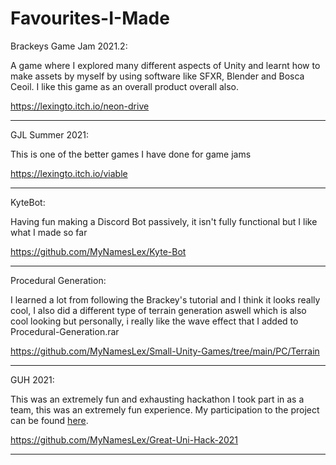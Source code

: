# Favourites-I-Made

Brackeys Game Jam 2021.2:

A game where I explored many different aspects of Unity and learnt how to make assets by myself by using software like SFXR, Blender and Bosca Ceoil. I like this game as an overall product overall also.

https://lexingto.itch.io/neon-drive
_________________________________________________________________________________________________________________________________________________________________________
GJL Summer 2021:


This is one of the better games I have done for game jams

https://lexingto.itch.io/viable
_________________________________________________________________________________________________________________________________________________________________________
KyteBot:

Having fun making a Discord Bot passively, it isn't fully functional but I like what I made so far

https://github.com/MyNamesLex/Kyte-Bot
__________________________________________________________________________________________________
Procedural Generation:

I learned a lot from following the Brackey's tutorial and I think it looks really cool, I also did a different type of terrain generation aswell which is also cool looking but personally, i really like the wave effect that I added to Procedural-Generation.rar

https://github.com/MyNamesLex/Small-Unity-Games/tree/main/PC/Terrain
_________________________________________________________________________________________________________________________________________________________________________

GUH 2021:

This was an extremely fun and exhausting hackathon I took part in as a team, this was an extremely fun experience. My participation to the project can be found <a href="https://devpost.com/software/nucelar-escape">here</a>.

https://github.com/MyNamesLex/Great-Uni-Hack-2021
_________________________________________________________________________________________________________________________________________________________________________

